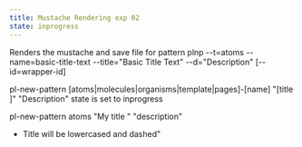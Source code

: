 ```yaml
---
title: Mustache Rendering exp 02
state: inprogress
---
```



Renders the mustache and save file for pattern
plnp --t=atoms --name=basic-title-text --title="Basic Title Text" --d="Description" [--id=wrapper-id] 

pl-new-pattern [atoms|molecules|organisms|template|pages]-[name] "[title ]" "Description"
state is set to inprogress

pl-new-pattern atoms \"My title \" \"description\"
 * Title will be lowercased and dashed"